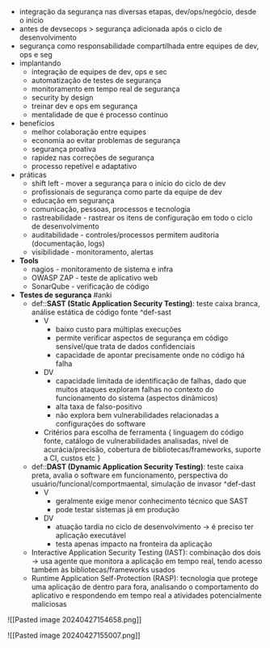 * integração da segurança nas diversas etapas, dev/ops/negócio, desde o início
* antes de devsecops > segurança adicionada após o ciclo de desenvolvimento
* segurança como responsabilidade compartilhada entre equipes de dev, ops e seg
* implantando
	* integração de equipes de dev, ops e sec
	* automatização de testes de segurança
	* monitoramento em tempo real de segurança
	* security by design
	* treinar dev e ops em segurança
	* mentalidade de que é processo contínuo
* benefícios
	* melhor colaboração entre equipes
	* economia ao evitar problemas de segurança
	* segurança proativa
	* rapidez nas correções de segurança
	* processo repetível e adaptativo
* práticas
	* shift left - mover a segurança para o início do ciclo de dev
	* profissionais de segurança como parte da equipe de dev
	* educação em segurança 
	* comunicação, pessoas, processos e tecnologia
	* rastreabilidade - rastrear os itens de configuração em todo o ciclo de desenvolvimento
	* auditabilidade - controles/processos permitem auditoria (documentação, logs)
	* visibilidade - monitoramento, alertas
* **Tools**
	* nagios - monitoramento de sistema e infra
	* OWASP ZAP - teste de aplicativo web
	* SonarQube - verificação de código
* **Testes de segurança** #anki 
	* def::**SAST (Static Application Security Testing)**: teste caixa branca, análise estática de código fonte ^def-sast
		* V
			* baixo custo para múltiplas execuções
			* permite verificar aspectos de segurança em código sensível/que trata de dados confidenciais
			* capacidade de apontar precisamente onde no código há falha
		* DV
			* capacidade limitada de identificação de falhas, dado que muitos ataques exploram falhas no contexto do funcionamento do sistema (aspectos dinâmicos)
			* alta taxa de falso-positivo
			* não explora bem vulnerabilidades relacionadas a configurações do software
		* Critérios para escolha de ferramenta { linguagem do código fonte, catálogo de vulnerabilidades analisadas, nível de acurácia/precisão, cobertura de bibliotecas/frameworks, suporte a CI, custos etc }
	* def::**DAST (Dynamic Application Security Testing)**: teste caixa preta, avalia o software em funcionamento, perspectiva do usuário/funcional/comportmaental, simulação de invasor ^def-dast
		* V
			* geralmente exige menor conhecimento técnico que SAST
			* pode testar sistemas já em produção
		* DV
			* atuação tardia no ciclo de desenvolvimento -> é preciso ter aplicação executável
			* testa apenas impacto na fronteira da aplicação
	* Interactive Application Security Testing (IAST):  combinação dos dois -> usa agente que monitora a aplicação em tempo real, tendo acesso também às bibliotecas/frameworks usados
	* Runtime Application Self-Protection (RASP): tecnologia que protege uma aplicação de dentro para fora, analisando o comportamento do aplicativo e respondendo em tempo real a atividades potencialmente maliciosas

![[Pasted image 20240427154658.png]]

![[Pasted image 20240427155007.png]]

